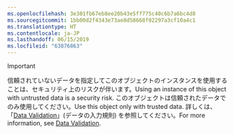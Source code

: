 ```yaml
---
ms.openlocfilehash: 3e301fb67eb8ee20b43e5ff775c40c6b7a6bc4d8
ms.sourcegitcommit: 1bb00d2f4343e73ae8d58668f02297a3cf10a4c1
ms.translationtype: HT
ms.contentlocale: ja-JP
ms.lasthandoff: 06/15/2019
ms.locfileid: "63876863"
---
```

> [!IMPORTANT]
> <span data-ttu-id="f36e5-101">信頼されていないデータを指定してこのオブジェクトのインスタンスを使用することは、セキュリティ上のリスクが伴います。</span><span class="sxs-lookup"><span data-stu-id="f36e5-101">Using an instance of this object with untrusted data is a security risk.</span></span> <span data-ttu-id="f36e5-102">このオブジェクトは信頼されたデータでのみ使用してください。</span><span class="sxs-lookup"><span data-stu-id="f36e5-102">Use this object only with trusted data.</span></span> <span data-ttu-id="f36e5-103">詳しくは、「[Data Validation](https://www.owasp.org/index.php/Data_Validation)」(データの入力規則) を参照してください。</span><span class="sxs-lookup"><span data-stu-id="f36e5-103">For more information, see [Data Validation](https://www.owasp.org/index.php/Data_Validation).</span></span>